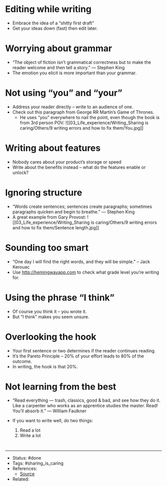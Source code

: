# Editing while writing
- Embrace the idea of a “shitty first draft”
- Get your ideas down (fast) then edit later.

# Worrying about grammar
- “The object of fiction isn’t grammatical correctness but to make the reader welcome and then tell a story.” — Stephen King
- The emotion you elicit is more important than your grammar.

# Not using “you” and “your”
- Address your reader directly – write to an audience of one.
- Check out this paragraph from George RR Martin’s Game of Thrones.
	- He uses “you” everywhere to nail the point, even though the book is from 3rd person POV.
![[03_Life_experience/Writing_Sharing is caring/Others/9 writing errors and how to fix them/You.jpg]]

# Writing about features
- Nobody cares about your product’s storage or speed
- Write about the benefits instead – what do the features enable or unlock?

# Ignoring structure
- “Words create sentences; sentences create paragraphs; sometimes paragraphs quicken and begin to breathe.” — Stephen King
- A great example from Gary Provost:
![[03_Life_experience/Writing_Sharing is caring/Others/9 writing errors and how to fix them/Sentence length.jpg]]

# Sounding too smart
- “One day I will find the right words, and they will be simple.” – Jack Kerouac
- Use <http://hemingwayapp.com> to check what grade level you’re writing for.

# Using the phrase “I think”
- Of course you think it – you wrote it.
- But “I think” makes you seem unsure.

# Overlooking the hook
- Your first sentence or two determines if the reader continues reading.
- It’s the Pareto Principle – 20% of your effort leads to 80% of the outcome.
- In writing, the hook is that 20%.

# Not learning from the best
- “Read everything — trash, classics, good & bad, and see how they do it. Like a carpenter who works as an apprentice studies the master. Read! You’ll absorb it.” — William Faulkner
- If you want to write well, do two things:

	1. Read a lot
	2. Write a lot

#
---
- Status: #done
- Tags: #sharing_is_caring
- References:
	- [Source](https://twitter.com/nathanbaugh27/status/1585987570621628417)
- Related:
